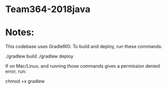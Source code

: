 # Team364-2018java

# Notes:
This codebase uses GradleRIO. To build and deploy, run these commands:

./gradlew build
./gradlew deploy

If on Mac/Linux, and running those commands gives a permission denied error, run:

chmod +x gradlew